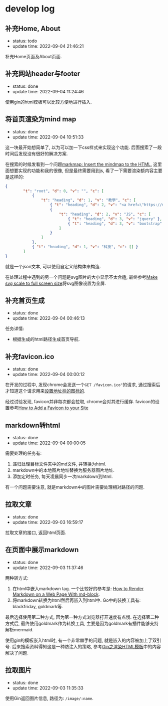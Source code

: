 # develop log

## 补充Home, About

- status: todo
- update time: 2022-09-04 21:46:21

补充Home页面及About页面.

## 补充网站header与footer

- status: done
- update time: 2022-09-04 11:24:46

使用gin的html模板可以比较方便地进行插入.

## 将首页渲染为mind map

- status: done
- update time: 2022-09-04 10:51:33

这一块最开始想简单了, 以为可以加一下css样式来实现这个功能. 后面搜索了一段时间后发现没有很好的解决方案.

在搜索的时候发看到一个问题[markmap: Insert the mindmap to the HTML](https://stackoverflow.com/questions/65517545/markmap-insert-the-mindmap-to-the-html), 这里面想要实现的功能和我的很像, 但是最终需要用到js, 看了一下需要渲染额内容主要是这样的:

```json
{
        "t": "root", "d": 0, "v": "", "c": [
            {
                "t": "heading", "d": 1, "v": "教學", "c": [
                    { "t": "heading", "d": 2, "v": "<a href=\"https://markmap.js.org/repl/\">Hugo</a>" },
                    {
                        "t": "heading", "d": 2, "v": "JS", "c": [
                            { "t": "heading", "d": 3, "v": "jquery" },
                            { "t": "heading", "d": 3, "v": "bootstrap" }
                        ]
                    }
                ]
            },
            { "t": "heading", "d": 1, "v": "科技", "c": [] }
        ]
}
```

就是一个json文本, 可以使用自定义结构体来构造.

在处理过程中遇到的另一个问题是svg图片的大小显示不太合适, 最终参考[Make svg scale to full screen size](https://stackoverflow.com/questions/25689678/make-svg-scale-to-full-screen-size)将svg图像设置为全屏.

## 补充首页生成

- status: done
- update time: 2022-09-04 00:46:13

任务详情:

- 根据生成的html路径生成首页导航.

## 补充favicon.ico

- status: done
- update time: 2022-09-04 00:00:12

在开发的过程中, 发现chrome会发送一个`GET /favicon.ico"`的请求, 通过搜索后才知道这个请求用来[设置地址栏的图标的](https://blog.csdn.net/allway2/article/details/109115253).

经过试验发现, favicon并非每次都会拉取, chrome会对其进行缓存. favicon的设置参考[How to Add a Favicon to your Site](https://www.w3.org/2005/10/howto-favicon)

## markdown转html

- status: done
- update time: 2022-09-04 00:00:05

需要处理的任务有:

1. 递归处理目标文件夹中的md文件, 并转换为html.
2. markdown中的本地图片地址替换为服务器图片地址.
3. 添加定时任务, 每天凌晨同步一次markdown到html.

有一个问题需要注意, 就是markdown中的图片需要处理相对路径的问题.

## 拉取文章

- status: done
- update time: 2022-09-03 16:59:17

拉取文章的接口, 返回html页面.

## 在页面中展示markdown

- status: done
- update time: 2022-09-03 11:37:46

两种转方式:

1. 在html中嵌入markdown tag. 一个比较好的参考是: [How to Render Markdown on a Web Page With md-block](https://www.makeuseof.com/md-block-render-markdown-web-page/).
2. 将markdown转换为html然后再嵌入到html中. Go中的装换工具有: blackfriday, goldmark等.

最后选择使用第二种方式, 因为第一种方式浏览器打开速度有点慢. 在选择第二种方式后, 最终使用goldmark作为转换工具, 主要是因为goldmark有插件能够支持解析mermaid.

使用gin的模板嵌入html时, 有一个非常棘手的问题, 就是嵌入的内容被加上了双引号. 后来搜索资料得知这是一种防注入的策略, 参考[Gin之渲染HTML模板](https://blog.csdn.net/weixin_52690231/article/details/125021658)中的内容解决了问题.

## 拉取图片

- status: done
- update time: 2022-09-03 11:35:33

使用Gin返回图片信息, 路径为: `/image/:name`.
